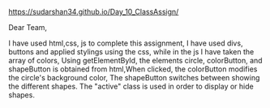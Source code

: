 https://sudarshan34.github.io/Day_10_ClassAssign/


Dear Team,

I have used html,css, js to complete this assignment, I have used divs, buttons and applied stylings using the css, while in the js I have taken the array of colors,
Using getElementById, the elements circle, colorButton, and shapeButton is  obtained from html,When clicked, the colorButton modifies the circle's background color,
The shapeButton switches between showing the different  shapes. The "active" class is used in order to display or hide shapes.
